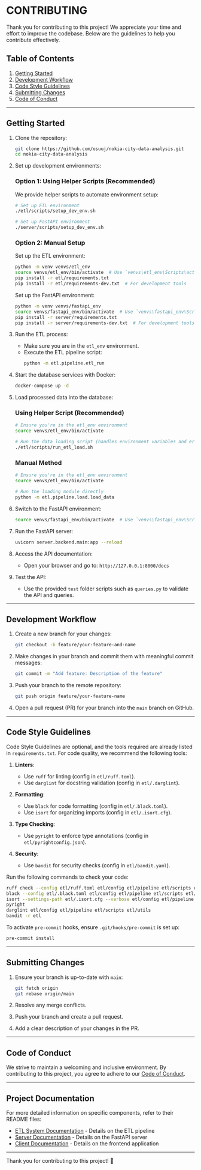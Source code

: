 # CONTRIBUTING

Thank you for contributing to this project! We appreciate your time and effort to improve the codebase. Below are the guidelines to help you contribute effectively.

## Table of Contents

1. [Getting Started](#getting-started)
2. [Development Workflow](#development-workflow)
3. [Code Style Guidelines](#code-style-guidelines)
4. [Submitting Changes](#submitting-changes)
5. [Code of Conduct](#code-of-conduct)

---

## Getting Started

1. Clone the repository:

   ```bash
   git clone https://github.com/osuuj/nokia-city-data-analysis.git
   cd nokia-city-data-analysis
   ```

2. Set up development environments:

   ### Option 1: Using Helper Scripts (Recommended)

   We provide helper scripts to automate environment setup:

   ```bash
   # Set up ETL environment
   ./etl/scripts/setup_dev_env.sh

   # Set up FastAPI environment
   ./server/scripts/setup_dev_env.sh
   ```

   ### Option 2: Manual Setup

   Set up the ETL environment:

   ```bash
   python -m venv venvs/etl_env
   source venvs/etl_env/bin/activate  # Use `venvs\etl_env\Scripts\activate` on Windows
   pip install -r etl/requirements.txt
   pip install -r etl/requirements-dev.txt  # For development tools
   ```

   Set up the FastAPI environment:

   ```bash
   python -m venv venvs/fastapi_env
   source venvs/fastapi_env/bin/activate  # Use `venvs\fastapi_env\Scripts\activate` on Windows
   pip install -r server/requirements.txt
   pip install -r server/requirements-dev.txt  # For development tools
   ```

3. Run the ETL process:

   - Make sure you are in the `etl_env` environment.
   - Execute the ETL pipeline script:
     ```bash
     python -m etl.pipeline.etl_run
     ```

4. Start the database services with Docker:

   ```bash
   docker-compose up -d
   ```

5. Load processed data into the database:

   ### Using Helper Script (Recommended)
   ```bash
   # Ensure you're in the etl_env environment
   source venvs/etl_env/bin/activate
   
   # Run the data loading script (handles environment variables and error reporting)
   ./etl/scripts/run_etl_load.sh
   ```

   ### Manual Method
   ```bash
   # Ensure you're in the etl_env environment
   source venvs/etl_env/bin/activate
   
   # Run the loading module directly
   python -m etl.pipeline.load.load_data
   ```

6. Switch to the FastAPI environment:

   ```bash
   source venvs/fastapi_env/bin/activate  # Use `venvs\fastapi_env\Scripts\activate` on Windows
   ```

7. Run the FastAPI server:

   ```bash
   uvicorn server.backend.main:app --reload
   ```

8. Access the API documentation:

   - Open your browser and go to: `http://127.0.0.1:8000/docs`

9. Test the API:
   - Use the provided `test` folder scripts such as `queries.py` to validate the API and queries.

---

## Development Workflow

1. Create a new branch for your changes:

   ```bash
   git checkout -b feature/your-feature-and-name
   ```

2. Make changes in your branch and commit them with meaningful commit messages:

   ```bash
   git commit -m "Add feature: Description of the feature"
   ```

3. Push your branch to the remote repository:

   ```bash
   git push origin feature/your-feature-name
   ```

4. Open a pull request (PR) for your branch into the `main` branch on GitHub.

---

## Code Style Guidelines

Code Style Guidelines are optional, and the tools required are already listed in `requirements.txt`. For code quality, we recommend the following tools:

1. **Linters**:

   - Use `ruff` for linting (config in `etl/ruff.toml`).
   - Use `darglint` for docstring validation (config in `etl/.darglint`).

2. **Formatting**:

   - Use `black` for code formatting (config in `etl/.black.toml`).
   - Use `isort` for organizing imports (config in `etl/.isort.cfg`).

3. **Type Checking**:

   - Use `pyright` to enforce type annotations (config in `etl/pyrightconfig.json`).

4. **Security**:
   - Use `bandit` for security checks (config in `etl/bandit.yaml`).

Run the following commands to check your code:

```bash
ruff check --config etl/ruff.toml etl/config etl/pipeline etl/scripts etl/utils
black --config etl/.black.toml etl/config etl/pipeline etl/scripts etl/utils
isort --settings-path etl/.isort.cfg --verbose etl/config etl/pipeline etl/scripts etl/utils
pyright
darglint etl/config etl/pipeline etl/scripts etl/utils
bandit -r etl
```

To activate `pre-commit` hooks, ensure `.git/hooks/pre-commit` is set up:

```bash
pre-commit install
```

---

## Submitting Changes

1. Ensure your branch is up-to-date with `main`:

   ```bash
   git fetch origin
   git rebase origin/main
   ```

2. Resolve any merge conflicts.

3. Push your branch and create a pull request.

4. Add a clear description of your changes in the PR.

---

## Code of Conduct

We strive to maintain a welcoming and inclusive environment. By contributing to this project, you agree to adhere to our [Code of Conduct](CODE_OF_CONDUCT.md).

---

## Project Documentation

For more detailed information on specific components, refer to their README files:

- [ETL System Documentation](etl/README.md) - Details on the ETL pipeline
- [Server Documentation](server/README.md) - Details on the FastAPI server
- [Client Documentation](client/README.md) - Details on the frontend application

---

Thank you for contributing to this project! 🚀
